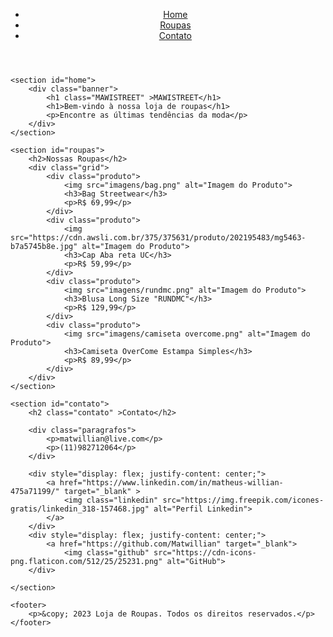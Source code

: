 <!DOCTYPE html>
<html lang="pt-br">
<head>
    <meta charset="UTF-8">
    <meta name="viewport" content="width=device-width, initial-scale=1.0">
    <title>Loja de Roupas</title>
    <link rel="stylesheet" href="MAWISTREET.css">
</head>
<body>
    <header>
        <nav>
            <ul>
                <li><a href="#home">Home</a></li>
                <li><a href="#roupas">Roupas</a></li>
                <li><a href="#contato">Contato</a></li>
            </ul>
        </nav>
    </header>

    <section id="home">
        <div class="banner">
            <h1 class="MAWISTREET" >MAWISTREET</h1>
            <h1>Bem-vindo à nossa loja de roupas</h1>
            <p>Encontre as últimas tendências da moda</p>
        </div>
    </section>

    <section id="roupas">
        <h2>Nossas Roupas</h2>
        <div class="grid">
            <div class="produto">
                <img src="imagens/bag.png" alt="Imagem do Produto">
                <h3>Bag Streetwear</h3>
                <p>R$ 69,99</p>
            </div>
            <div class="produto">
                <img src="https://cdn.awsli.com.br/375/375631/produto/202195483/mg5463-b7a5745b8e.jpg" alt="Imagem do Produto">
                <h3>Cap Aba reta UC</h3>
                <p>R$ 59,99</p>
            </div>
            <div class="produto">
                <img src="imagens/rundmc.png" alt="Imagem do Produto">
                <h3>Blusa Long Size "RUNDMC"</h3>
                <p>R$ 129,99</p>
            </div>
            <div class="produto">
                <img src="imagens/camiseta overcome.png" alt="Imagem do Produto">
                <h3>Camiseta OverCome Estampa Simples</h3>
                <p>R$ 89,99</p>
            </div>
        </div>
    </section>

    <section id="contato">
        <h2 class="contato" >Contato</h2>

        <div class="paragrafos">
            <p>matwillian@live.com</p>
            <p>(11)982712064</p>
        </div>
            
        <div style="display: flex; justify-content: center;">
            <a href="https://www.linkedin.com/in/matheus-willian-475a71199/" target="_blank" >
                <img class="linkedin" src="https://img.freepik.com/icones-gratis/linkedin_318-157468.jpg" alt="Perfil Linkedin">
            </a>
        </div>
        <div style="display: flex; justify-content: center;">
            <a href="https://github.com/Matwillian" target="_blank">
                <img class="github" src="https://cdn-icons-png.flaticon.com/512/25/25231.png" alt="GitHub">
        </div>

    </section>

    <footer>
        <p>&copy; 2023 Loja de Roupas. Todos os direitos reservados.</p>
    </footer>
</body>
</html>

